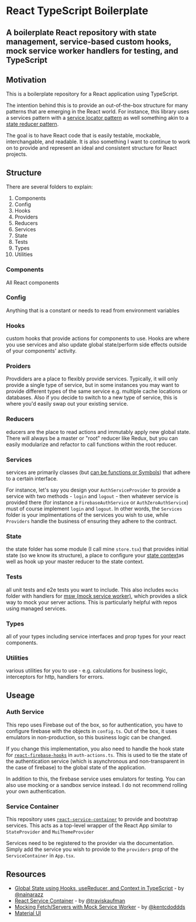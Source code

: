 # React TypeScript Boilerplate

## A boilerplate React repository with state management, service-based custom hooks, mock service worker handlers for testing, and TypeScript

## Motivation

This is a boilerplate repository for a React application using TypeScript.

The intention behind this is to provide an out-of-the-box structure for many patterns that are emerging in the React world. For instance, this library uses a services pattern with a [service locator pattern](https://martinfowler.com/articles/injection.html#UsingAServiceLocator) as well something akin to a [state reducer pattern](https://kentcdodds.com/blog/the-state-reducer-pattern-with-react-hooks).

The goal is to have React code that is easily testable, mockable, interchangable, and readable. It is also something I want to continue to work on to provide and represent an ideal and consistent structure for React projects.

## Structure

There are several folders to explain:

1. Components
2. Config
3. Hooks
4. Providers
5. Reducers
6. Services
7. State
8. Tests
9. Types
10. Utilities

### Components

All React components

### Config

Anything that is a constant or needs to read from environment variables

### Hooks

custom hooks that provide actions for components to use. Hooks are where you use services and also update global state/perform side effects outside of your components' activity.

### Proiders

Provdiders are a place to flexibly provide services. Typically, it will only provide a single type of service, but in some instances you may want to provide different types of the same service e.g. multiple cache locations or databases. Also if you decide to switch to a new type of service, this is where you'd easily swap out your existing service.

### Reducers

educers are the place to read actions and immutably apply new global state. There will always be a master or "root" reducer like Redux, but you can easily modularize and refactor to call functions within the root reducer.

### Services

services are primarily classes (but [can be functions or Symbols](https://github.com/traviskaufman/react-service-container)) that adhere to a certain interface.

For instance, let's say you design your `AuthServiceProvider` to provide a service with two methods - `login` and `logout` - then whatever service is provided there (for instance a `FirebaseAuthService` or `AuthZeroAuthService`) must of course implement `login` and `logout`. In other words, the `Services` folder is your implmentations of the services you wish to use, while `Providers` handle the business of ensuring they adhere to the contract.

### State

the state folder has some module (I call mine `store.tsx`) that provides initial state (so we know its structure), a place to configure your [state context](https://reactjs.org/docs/context.html)as well as hook up your master reducer to the state context.

### Tests

all unit tests and e2e tests you want to include. This also includes `mocks` folder with handlers for [msw (mock service worker)](https://mswjs.io/docs/), which provides a slick way to mock your server actions. This is particularly helpful with repos using managed services.

### Types

all of your types including service interfaces and prop types for your react components.

### Utilities

various utilities for you to use - e.g. calculations for business logic, interceptors for http, handlers for errors.

## Useage

### Auth Service

This repo uses Firebase out of the box, so for authentication, you have to configure firebase with the objects in `config.ts`. Out of the box, it uses emulators in non-production, so this business logic can be changed.

If you change this implementation, you also need to handle the hook state for [`react-firebase-hooks`](https://github.com/CSFrequency/react-firebase-hooks/tree/master/auth) in `auth-actions.ts`. This is used to tie the state of the authentication service (which is asynchronous and non-transparent in the case of firebase) to the global state of the application.

In addition to this, the firebase service uses emulators for testing. You can also use mocking or a sandbox service instead. I do not recommend rolling your own authentication.

### Service Container

This repository uses [`react-service-container`](https://github.com/traviskaufman/react-service-container) to provide and bootstrap services. This acts as a top-level wrapper of the React App similar to `StateProvider` and `MuiThemeProvider`

Services need to be registered to the provider via the documentation. Simply add the service you wish to provide to the `providers` prop of the `ServiceContainer` in `App.tsx`.

## Resources

- [Global State using Hooks, useReducer, and Context in TypeScript](https://nainacodes.com/blog/global-state-using-react-hooks) - by [@nainarazz](https://github.com/nainarazz)
- [React Service Container](https://github.com/traviskaufman/react-service-container) - by [@traviskaufman](https://github.com/traviskaufman)
- [Mocking Fetch/Servers with Mock Service Worker](https://kentcdodds.com/blog/stop-mocking-fetch?ck_subscriber_id=653252534) - by [@kentcdoddds](https://github.com/kentcdodds)
- [Material UI](https://material-ui.com/)
